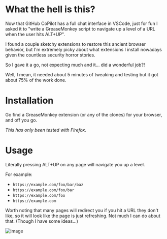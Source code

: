 # What the hell is this?
Now that GitHub CoPilot has a full chat interface in VSCode, just for fun I asked it to "write a GreaseMonkey script to navigate up a level of a URL when the user hits ALT+UP".

I found a couple sketchy extensions to restore this ancient browser behavior, but I'm extremely picky about what extensions I install nowadays given the countless security horror stories.

So I gave it a go, not expecting much and it... did a wonderful job?! 

Well, I mean, it needed about 5 minutes of tweaking and testing but it got about 75% of the work done.

# Installation
Go find a GreaseMonkey extension (or any of the clones) for your browser, and off you go.

_This has only been tested with Firefox._

# Usage
Literally pressing ALT+UP on any page will navigate you up a level. 

For example: 
- `https://example.com/foo/bar/baz`
- `https://example.com/foo/bar`
- `https://example.com/foo`
- `https://example.com`

Worth noting that many pages will redirect you if you hit a URL they don't like, so it will look like the page is just refreshing. Not much I can do about that. (Though I have some ideas...)

![image](https://github.com/Fortyseven/gm-up-nav/assets/156409/dd9b61ad-8668-4686-bce1-8f778ef188c6)
